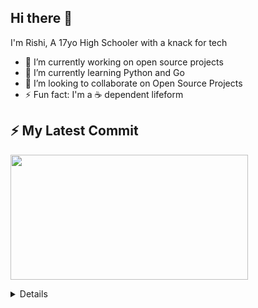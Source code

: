 ## Hi there 👋

I'm Rishi, A 17yo High Schooler with a knack for tech

- 🔭 I’m currently working on open source projects
- 🌱 I’m currently learning Python and Go
- 👯 I’m looking to collaborate on Open Source Projects
- ⚡ Fun fact: I'm a ☕ dependent lifeform


## ⚡ My Latest Commit

<!-- LATESTCOMMIT:START -->

[<img width="380px" height="200px" src="https://opengraph.githubassets.com/3026f506caa9c7875e402d186fff285ba9d36045dfd6d93ff2237aec0dcb809b/thegreatsourcerer/thegreatsourcerer/commit/7abdc208832bfd1367e840879883225dcf18b13f" />][commitUrl]

[commitUrl]: https://github.com/thegreatsourcerer/thegreatsourcerer/commit/7abdc208832bfd1367e840879883225dcf18b13f
<!-- LATESTCOMMIT:END -->

<details>
 <h3>⚡ My Latest Activity</h3>
  <!-- https://github.com/jamesgeorge007/github-activity-readme -->
<!--START_SECTION:activity-->
1. 🗣 Commented on issue [#277](https://github.com/BlackIQ/Hello-World/issues/277) in [BlackIQ/Hello-World](https://github.com/BlackIQ/Hello-World): [View Comment](https://github.com/BlackIQ/Hello-World/issues/277#issuecomment-2670981495)
2. 🗑️ Deleted a branch `update-readme` in a private repo
3. 📝 Committed to [thegreatsourcerer/amazingly-awesome-github-profile-readmes](https://github.com/thegreatsourcerer/amazingly-awesome-github-profile-readmes/commit/23d1a385e28dbdc1b4f5cb0f75dea01c9e9d3531)
4. 🔀 Merged [PR #1](https://github.com/thegreatsourcerer/amazingly-awesome-github-profile-readmes/pull/1) in [thegreatsourcerer/amazingly-awesome-github-profile-readmes](https://github.com/thegreatsourcerer/amazingly-awesome-github-profile-readmes)
5. 🔎 Reviewed [PR #1](https://github.com/thegreatsourcerer/amazingly-awesome-github-profile-readmes/pull/1) in [thegreatsourcerer/amazingly-awesome-github-profile-readmes](https://github.com/thegreatsourcerer/amazingly-awesome-github-profile-readmes)
6. 📥 Opened [PR #277](https://github.com/BlackIQ/Hello-World/pull/277) in [BlackIQ/Hello-World](https://github.com/BlackIQ/Hello-World)
7. 📝 Committed to [thegreatsourcerer/greetings-world](https://github.com/thegreatsourcerer/greetings-world/commit/f5da5056e77ac4ff75d1c93c74143dabfeb5fa1c)
8. 📝 Committed to [thegreatsourcerer/greetings-world](https://github.com/thegreatsourcerer/greetings-world/commit/64ac455ea12d08aa9503b9bc025bac91b1a2d126)
9. 🗣 Commented on issue [#276](https://github.com/BlackIQ/Hello-World/issues/276) in [BlackIQ/Hello-World](https://github.com/BlackIQ/Hello-World): [View Comment](https://github.com/BlackIQ/Hello-World/issues/276#issuecomment-2669326257)
10. 🍴 Forked [TheDanniCraft/activity-log](https://github.com/TheDanniCraft/activity-log)
<!--END_SECTION:activity-->
</details>
